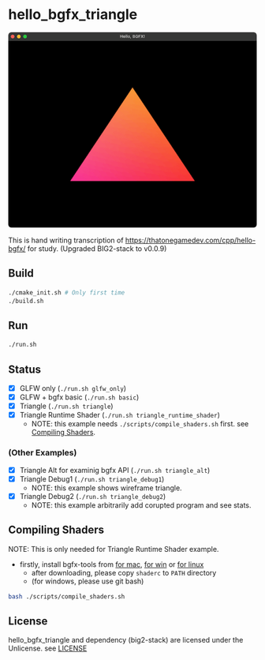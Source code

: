 # hello_bgfx_triangle

![screenshot_triangle](./docs/screenshot_triangle.png)

This is hand writing transcription of https://thatonegamedev.com/cpp/hello-bgfx/ for study. (Upgraded BIG2-stack to v0.0.9)

## Build

```sh
./cmake_init.sh # Only first time
./build.sh
```

## Run

```sh
./run.sh
```

## Status

- [x] GLFW only (`./run.sh glfw_only`)
- [x] GLFW + bgfx basic (`./run.sh basic`)
- [x] Triangle (`./run.sh triangle`)
- [x] Triangle Runtime Shader (`./run.sh triangle_runtime_shader`)
    - NOTE: this example needs `./scripts/compile_shaders.sh` first. see [Compiling Shaders](#compiling-shaders).

### (Other Examples)

- [x] Triangle Alt for examinig bgfx API (`./run.sh triangle_alt`)
- [x] Triangle Debug1 (`./run.sh triangle_debug1`)
    - NOTE: this example shows wireframe triangle.
- [x] Triangle Debug2 (`./run.sh triangle_debug2`)
    - NOTE: this example arbitrarily add corupted program and see stats.

## Compiling Shaders

NOTE: This is only needed for Triangle Runtime Shader example.

- firstly, install bgfx-tools from [for mac](https://www.lwjgl.org/browse/release/3.3.5/macosx/arm64/bgfx-tools), [for win](https://www.lwjgl.org/browse/release/3.3.5/windows/x64/bgfx-tools) or [for linux](https://www.lwjgl.org/browse/release/3.3.5/linux/x64/bgfx-tools)
    - after downloading, please copy `shaderc` to `PATH` directory
    - (for windows, please use git bash)

```bash
bash ./scripts/compile_shaders.sh
```

## License

hello_bgfx_triangle and dependency (big2-stack) are licensed under the Unlicense. see [LICENSE](LICENSE)